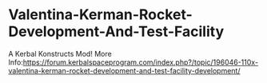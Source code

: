 # Valentina-Kerman-Rocket-Development-And-Test-Facility
A Kerbal Konstructs Mod! More Info:https://forum.kerbalspaceprogram.com/index.php?/topic/196046-110x-valentina-kerman-rocket-development-and-test-facility-development/
